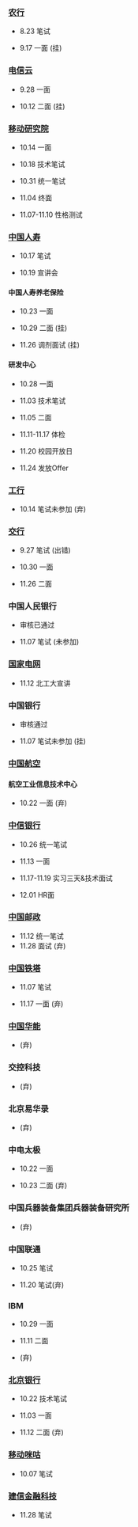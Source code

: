 ### [农行](https://career.abchina.com/build/index.html#/)

+ 8.23 笔试

- 9.17 一面 (挂)

### [电信云](http://campus.51job.com/chinatelecom2021/main.html#/campus/autumn)

- 9.28 一面

- 10.12 二面  (挂)

### [移动研究院](https://job.10086.cn/)

- 10.14 一面

- 10.18 技术笔试

- 10.31 统一笔试

- 11.04 终面

- 11.07-11.10 性格测试

### [中国人寿](https://www.hotjob.cn/wt/chinalife/web/index/CompchinalifePageindex)

- 10.17 笔试

- 10.19 宣讲会

#### 中国人寿养老保险

- 10.23 一面

- 10.29 二面  (挂)

- 11.26 调剂面试 (挂)

#### 研发中心

- 10.28 一面

- 11.03 技术笔试

- 11.05 二面

- 11.11-11.17 体检

- 11.20 校园开放日

- 11.24 发放Offer

### [工行](https://job.icbc.com.cn/pc/index.html#/main/school/home/post)

- 10.14 笔试未参加  (弃)

### [交行](https://job.bankcomm.com/getResumeOtherInfo.do?)

- 9.27 笔试 (出错)

- 10.30 一面

- 11.26 二面

### 中国人民银行

- 审核已通过

- 11.07 笔试 (未参加)

### [国家电网](https://zhaopin.sgcc.com.cn/home.html)

- 11.12 北工大宣讲

### 中国银行

- 审核通过

- 11.07 笔试未参加  (挂)

### [中国航空](http://www.spacetalent.com.cn/index.aspx)

#### 航空工业信息技术中心

- 10.22 一面  (弃)

### [中信银行](https://www.hotjob.cn/wt/chinaciticbank/web/index/campus)

- 10.26 统一笔试

- 11.13 一面

- 11.17-11.19 实习三天&技术面试

- 12.01 HR面

### [中国邮政](http://chinapost2021.zhaopin.com/company.html)

- 11.12 统一笔试
- 11.28 面试 (弃)

### [中国铁塔](http://zhaopin.chinatowercom.cn/)

- 11.07 笔试

- 11.17 一面 (弃)

### [中国华能](http://zhaopin.chng.com.cn/RecruitInfo)

- (弃)

### 交控科技

- (弃)

### 北京易华录

- (弃)

### 中电太极

- 10.22 一面

- 10.23 二面 (弃)

### 中国兵器装备集团兵器装备研究所

- (弃)

### 中国联通

- 10.25 笔试

- 11.20 笔试(弃)

### IBM

- 10.29 一面

- 11.11 二面

- (弃)

### [北京银行](http://bankofbeijing.zhiye.com/campus)

- 10.22 技术笔试

- 11.03 一面

- 11.12 二面 (弃)

### [移动咪咕](https://www.migu.cn/about/join/graduate/job/0/1/0.html)

- 10.07 笔试

### [建信金融科技](https://www.ccbft.com/job.html?prod=2&pagePosition=21)

- 11.28 笔试